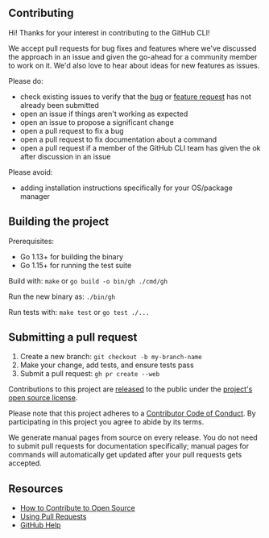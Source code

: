 ## Contributing

[legal]: https://help.github.com/articles/github-terms-of-service/#6-contributions-under-repository-license
[license]: ../LICENSE
[code-of-conduct]: CODE-OF-CONDUCT.md
[bug issues]: https://github.com/cli/cli/issues?q=is%3Aopen+is%3Aissue+label%3Abug
[feature request issues]: https://github.com/cli/cli/issues?q=is%3Aopen+is%3Aissue+label%3Aenhancement

Hi! Thanks for your interest in contributing to the GitHub CLI!

We accept pull requests for bug fixes and features where we've discussed the approach in an issue and given the go-ahead for a community member to work on it. We'd also love to hear about ideas for new features as issues.

Please do:

* check existing issues to verify that the [bug][bug issues] or [feature request][feature request issues] has not already been submitted
* open an issue if things aren't working as expected
* open an issue to propose a significant change
* open a pull request to fix a bug
* open a pull request to fix documentation about a command
* open a pull request if a member of the GitHub CLI team has given the ok after discussion in an issue

Please avoid:

* adding installation instructions specifically for your OS/package manager

## Building the project

Prerequisites:
- Go 1.13+ for building the binary
- Go 1.15+ for running the test suite

Build with: `make` or `go build -o bin/gh ./cmd/gh`

Run the new binary as: `./bin/gh`

Run tests with: `make test` or `go test ./...`

## Submitting a pull request

1. Create a new branch: `git checkout -b my-branch-name`
1. Make your change, add tests, and ensure tests pass
1. Submit a pull request: `gh pr create --web`

Contributions to this project are [released][legal] to the public under the [project's open source license][license].

Please note that this project adheres to a [Contributor Code of Conduct][code-of-conduct]. By participating in this project you agree to abide by its terms.

We generate manual pages from source on every release. You do not need to submit pull requests for documentation specifically; manual pages for commands will automatically get updated after your pull requests gets accepted.

## Resources

- [How to Contribute to Open Source](https://opensource.guide/how-to-contribute/)
- [Using Pull Requests](https://help.github.com/articles/about-pull-requests/)
- [GitHub Help](https://help.github.com)
